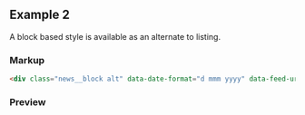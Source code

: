 ## Example 2

A block based style is available as an alternate to listing.

### Markup
```html
<div class="news__block alt" data-date-format="d mmm yyyy" data-feed-url="http://theconversation.com/articles.atom"></div>
```

### Preview
<div class="news__block alt" data-date-format="d mmm yyyy" data-feed-url="http://theconversation.com/articles.atom"></div>
